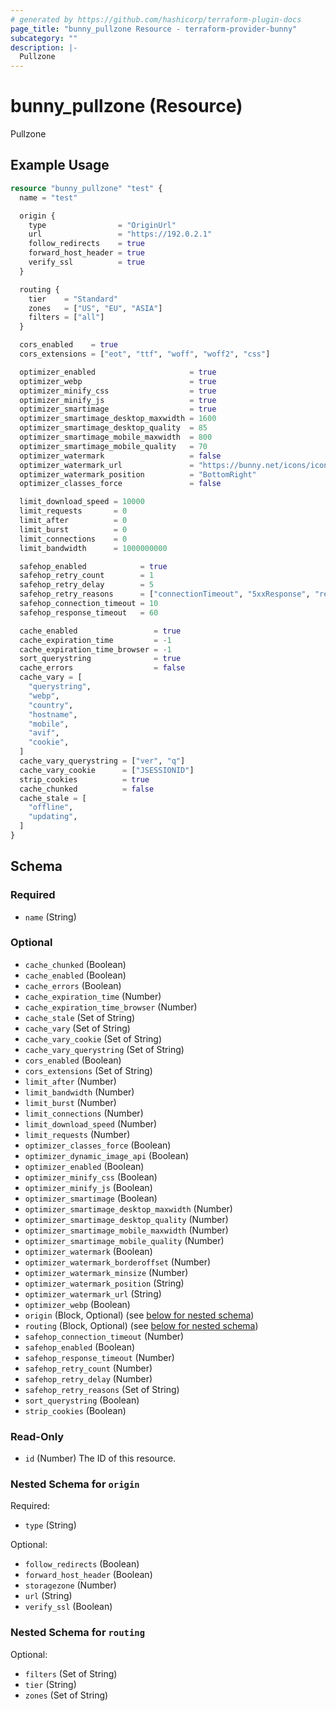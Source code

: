 ```yaml
---
# generated by https://github.com/hashicorp/terraform-plugin-docs
page_title: "bunny_pullzone Resource - terraform-provider-bunny"
subcategory: ""
description: |-
  Pullzone
---
```


# bunny_pullzone (Resource)

Pullzone

## Example Usage

```terraform
resource "bunny_pullzone" "test" {
  name = "test"

  origin {
    type                = "OriginUrl"
    url                 = "https://192.0.2.1"
    follow_redirects    = true
    forward_host_header = true
    verify_ssl          = true
  }

  routing {
    tier    = "Standard"
    zones   = ["US", "EU", "ASIA"]
    filters = ["all"]
  }

  cors_enabled    = true
  cors_extensions = ["eot", "ttf", "woff", "woff2", "css"]

  optimizer_enabled                     = true
  optimizer_webp                        = true
  optimizer_minify_css                  = true
  optimizer_minify_js                   = true
  optimizer_smartimage                  = true
  optimizer_smartimage_desktop_maxwidth = 1600
  optimizer_smartimage_desktop_quality  = 85
  optimizer_smartimage_mobile_maxwidth  = 800
  optimizer_smartimage_mobile_quality   = 70
  optimizer_watermark                   = false
  optimizer_watermark_url               = "https://bunny.net/icons/icon-72x72.png"
  optimizer_watermark_position          = "BottomRight"
  optimizer_classes_force               = false

  limit_download_speed = 10000
  limit_requests       = 0
  limit_after          = 0
  limit_burst          = 0
  limit_connections    = 0
  limit_bandwidth      = 1000000000

  safehop_enabled            = true
  safehop_retry_count        = 1
  safehop_retry_delay        = 5
  safehop_retry_reasons      = ["connectionTimeout", "5xxResponse", "responseTimeout"]
  safehop_connection_timeout = 10
  safehop_response_timeout   = 60

  cache_enabled                 = true
  cache_expiration_time         = -1
  cache_expiration_time_browser = -1
  sort_querystring              = true
  cache_errors                  = false
  cache_vary = [
    "querystring",
    "webp",
    "country",
    "hostname",
    "mobile",
    "avif",
    "cookie",
  ]
  cache_vary_querystring = ["ver", "q"]
  cache_vary_cookie      = ["JSESSIONID"]
  strip_cookies          = true
  cache_chunked          = false
  cache_stale = [
    "offline",
    "updating",
  ]
}
```

<!-- schema generated by tfplugindocs -->
## Schema

### Required

- `name` (String)

### Optional

- `cache_chunked` (Boolean)
- `cache_enabled` (Boolean)
- `cache_errors` (Boolean)
- `cache_expiration_time` (Number)
- `cache_expiration_time_browser` (Number)
- `cache_stale` (Set of String)
- `cache_vary` (Set of String)
- `cache_vary_cookie` (Set of String)
- `cache_vary_querystring` (Set of String)
- `cors_enabled` (Boolean)
- `cors_extensions` (Set of String)
- `limit_after` (Number)
- `limit_bandwidth` (Number)
- `limit_burst` (Number)
- `limit_connections` (Number)
- `limit_download_speed` (Number)
- `limit_requests` (Number)
- `optimizer_classes_force` (Boolean)
- `optimizer_dynamic_image_api` (Boolean)
- `optimizer_enabled` (Boolean)
- `optimizer_minify_css` (Boolean)
- `optimizer_minify_js` (Boolean)
- `optimizer_smartimage` (Boolean)
- `optimizer_smartimage_desktop_maxwidth` (Number)
- `optimizer_smartimage_desktop_quality` (Number)
- `optimizer_smartimage_mobile_maxwidth` (Number)
- `optimizer_smartimage_mobile_quality` (Number)
- `optimizer_watermark` (Boolean)
- `optimizer_watermark_borderoffset` (Number)
- `optimizer_watermark_minsize` (Number)
- `optimizer_watermark_position` (String)
- `optimizer_watermark_url` (String)
- `optimizer_webp` (Boolean)
- `origin` (Block, Optional) (see [below for nested schema](#nestedblock--origin))
- `routing` (Block, Optional) (see [below for nested schema](#nestedblock--routing))
- `safehop_connection_timeout` (Number)
- `safehop_enabled` (Boolean)
- `safehop_response_timeout` (Number)
- `safehop_retry_count` (Number)
- `safehop_retry_delay` (Number)
- `safehop_retry_reasons` (Set of String)
- `sort_querystring` (Boolean)
- `strip_cookies` (Boolean)

### Read-Only

- `id` (Number) The ID of this resource.

<a id="nestedblock--origin"></a>
### Nested Schema for `origin`

Required:

- `type` (String)

Optional:

- `follow_redirects` (Boolean)
- `forward_host_header` (Boolean)
- `storagezone` (Number)
- `url` (String)
- `verify_ssl` (Boolean)


<a id="nestedblock--routing"></a>
### Nested Schema for `routing`

Optional:

- `filters` (Set of String)
- `tier` (String)
- `zones` (Set of String)

